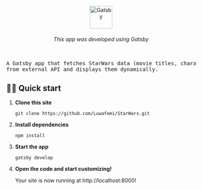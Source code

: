 <p align="center">
    <img alt="Gatsby" src="https://www.gatsbyjs.com/Gatsby-Monogram.svg" width="60" />
  </a>
</p>
<h6 align="center">
  This app was developed using Gatsby
</h6>

<pre> 
A Gatsby app that fetches StarWars data (movie titles, characters, crawls)
from external API and displays them dynamically.
</pre>

## 🚀🚀 Quick start

1.  **Clone this site**

    ```shell
    git clone https://github.com/Luwafemi/StarWars.git
    ```

2.  **Install dependencies**

    ```shell
    npm install
    ```

3.  **Start the app**

    ```shell
    gatsby develop
    ```

4.  **Open the code and start customizing!**

    Your site is now running at http://localhost:8000!
